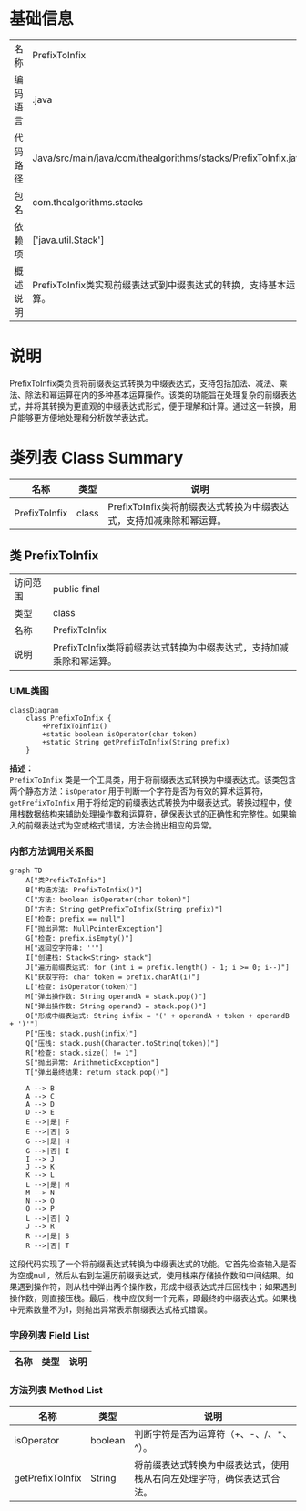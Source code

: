 # 基础信息

|      |      |
|------|------|
| 名称 | PrefixToInfix |
| 编码语言 | .java |
| 代码路径 | Java/src/main/java/com/thealgorithms/stacks/PrefixToInfix.java |
| 包名 | com.thealgorithms.stacks |
| 依赖项 | ['java.util.Stack'] |
| 概述说明 | PrefixToInfix类实现前缀表达式到中缀表达式的转换，支持基本运算。 |

# 说明

PrefixToInfix类负责将前缀表达式转换为中缀表达式，支持包括加法、减法、乘法、除法和幂运算在内的多种基本运算操作。该类的功能旨在处理复杂的前缀表达式，并将其转换为更直观的中缀表达式形式，便于理解和计算。通过这一转换，用户能够更方便地处理和分析数学表达式。

# 类列表 Class Summary

| 名称   | 类型  | 说明 |
|-------|------|-------------|
| PrefixToInfix | class | PrefixToInfix类将前缀表达式转换为中缀表达式，支持加减乘除和幂运算。 |



## 类 PrefixToInfix

|      |      |
|------|------|
| 访问范围 | public final |
| 类型 | class |
| 名称 | PrefixToInfix |
| 说明 | PrefixToInfix类将前缀表达式转换为中缀表达式，支持加减乘除和幂运算。 |


### UML类图

```mermaid
classDiagram
    class PrefixToInfix {
        +PrefixToInfix()
        +static boolean isOperator(char token)
        +static String getPrefixToInfix(String prefix)
    }
```

**描述：**  
`PrefixToInfix` 类是一个工具类，用于将前缀表达式转换为中缀表达式。该类包含两个静态方法：`isOperator` 用于判断一个字符是否为有效的算术运算符，`getPrefixToInfix` 用于将给定的前缀表达式转换为中缀表达式。转换过程中，使用栈数据结构来辅助处理操作数和运算符，确保表达式的正确性和完整性。如果输入的前缀表达式为空或格式错误，方法会抛出相应的异常。


### 内部方法调用关系图

```mermaid
graph TD
    A["类PrefixToInfix"]
    B["构造方法: PrefixToInfix()"]
    C["方法: boolean isOperator(char token)"]
    D["方法: String getPrefixToInfix(String prefix)"]
    E["检查: prefix == null"]
    F["抛出异常: NullPointerException"]
    G["检查: prefix.isEmpty()"]
    H["返回空字符串: ''"]
    I["创建栈: Stack<String> stack"]
    J["遍历前缀表达式: for (int i = prefix.length() - 1; i >= 0; i--)"]
    K["获取字符: char token = prefix.charAt(i)"]
    L["检查: isOperator(token)"]
    M["弹出操作数: String operandA = stack.pop()"]
    N["弹出操作数: String operandB = stack.pop()"]
    O["形成中缀表达式: String infix = '(' + operandA + token + operandB + ')'"]
    P["压栈: stack.push(infix)"]
    Q["压栈: stack.push(Character.toString(token))"]
    R["检查: stack.size() != 1"]
    S["抛出异常: ArithmeticException"]
    T["弹出最终结果: return stack.pop()"]

    A --> B
    A --> C
    A --> D
    D --> E
    E -->|是| F
    E -->|否| G
    G -->|是| H
    G -->|否| I
    I --> J
    J --> K
    K --> L
    L -->|是| M
    M --> N
    N --> O
    O --> P
    L -->|否| Q
    J --> R
    R -->|是| S
    R -->|否| T
```

这段代码实现了一个将前缀表达式转换为中缀表达式的功能。它首先检查输入是否为空或null，然后从右到左遍历前缀表达式，使用栈来存储操作数和中间结果。如果遇到操作符，则从栈中弹出两个操作数，形成中缀表达式并压回栈中；如果遇到操作数，则直接压栈。最后，栈中应仅剩一个元素，即最终的中缀表达式。如果栈中元素数量不为1，则抛出异常表示前缀表达式格式错误。

### 字段列表 Field List

| 名称  | 类型  | 说明 |
|-------|-------|------|

### 方法列表 Method List

| 名称  | 类型  | 说明 |
|-------|-------|------|
| isOperator | boolean | 判断字符是否为运算符（+、-、/、*、^）。 |
| getPrefixToInfix | String | 将前缀表达式转换为中缀表达式，使用栈从右向左处理字符，确保表达式合法。 |




